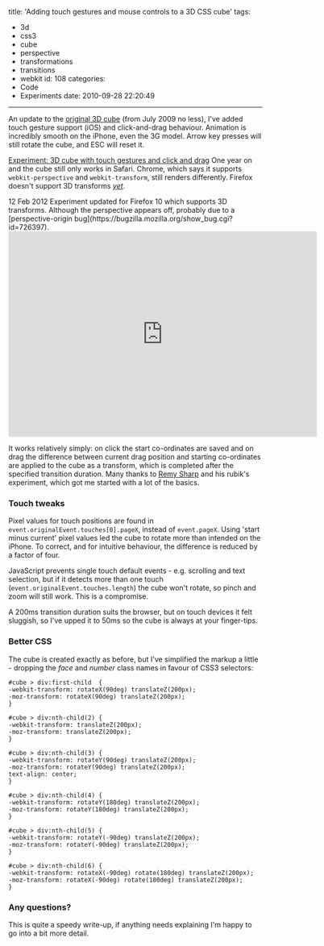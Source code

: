 title: 'Adding touch gestures and mouse controls to a 3D CSS cube'
tags:
  - 3d
  - css3
  - cube
  - perspective
  - transformations
  - transitions
  - webkit
id: 108
categories:
  - Code
  - Experiments
date: 2010-09-28 22:20:49
---

An update to the [original 3D cube](/2009-07/animated-css3-cube-interface-using-3d-transforms/) (from July 2009 no less), I've added touch gesture support (iOS) and click-and-drag behaviour. Animation is incredibly smooth on the iPhone, even the 3G model. Arrow key presses will still rotate the cube, and ESC will reset it.

[Experiment: 3D cube with touch gestures and click and drag](http://www.paulrhayes.com/experiments/cube-3d/touch.html)
One year on and the cube still only works in Safari. Chrome, which says it supports `webkit-perspective` and `webkit-transform`, still renders differently. Firefox doesn't support 3D transforms _[yet](https://developer.mozilla.org/En/CSS/Using_CSS_transforms)_.
<div class="edit">
<time datetime="2012-02-12">12 Feb 2012</time> Experiment updated for Firefox 10 which supports 3D transforms. Although the perspective appears off, probably due to a [perspective-origin bug](https://bugzilla.mozilla.org/show_bug.cgi?id=726397).
</div>

<div class="video-wrapper"><iframe class="vimeo" src="http://player.vimeo.com/video/19501428" width="612" height="408" frameborder="0"></iframe></div>

It works relatively simply: on click the start co-ordinates are saved and on drag the difference between current drag position and starting co-ordinates are applied to the cube as a transform, which is completed after the specified transition duration. Many thanks to [Remy Sharp](http://remysharp.com) and his rubik's experiment, which got me started with a lot of the basics.

### Touch tweaks

Pixel values for touch positions are found in `event.originalEvent.touches[0].pageX`, instead of `event.pageX`. Using 'start minus current' pixel values led the cube to rotate more than intended on the iPhone. To correct, and for intuitive behaviour, the difference is reduced by a factor of four.

JavaScript prevents single touch default events - e.g. scrolling and text selection, but if it detects more than one touch (`event.originalEvent.touches.length`) the cube won't rotate, so pinch and zoom will still work. This is a compromise.

A 200ms transition duration suits the browser, but on touch devices it felt sluggish, so I've upped it to 50ms so the cube is always at your finger-tips.

### Better CSS

The cube is created exactly as before, but I've simplified the markup a little - dropping the _face_ and _number_ class names in favour of CSS3 selectors:
```
#cube > div:first-child  {
-webkit-transform: rotateX(90deg) translateZ(200px);
-moz-transform: rotateX(90deg) translateZ(200px);
}

#cube > div:nth-child(2) {
-webkit-transform: translateZ(200px);
-moz-transform: translateZ(200px);
}

#cube > div:nth-child(3) {
-webkit-transform: rotateY(90deg) translateZ(200px);
-moz-transform: rotateY(90deg) translateZ(200px);
text-align: center;
}

#cube > div:nth-child(4) {
-webkit-transform: rotateY(180deg) translateZ(200px);
-moz-transform: rotateY(180deg) translateZ(200px);
}

#cube > div:nth-child(5) {
-webkit-transform: rotateY(-90deg) translateZ(200px);
-moz-transform: rotateY(-90deg) translateZ(200px);
}

#cube > div:nth-child(6) {
-webkit-transform: rotateX(-90deg) rotate(180deg) translateZ(200px);
-moz-transform: rotateX(-90deg) rotate(180deg) translateZ(200px);
}
```

### Any questions?

This is quite a speedy write-up, if anything needs explaining I'm happy to go into a bit more detail.
